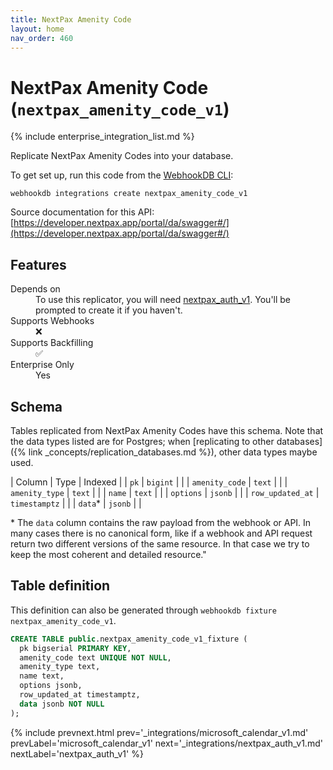 ```yaml
---
title: NextPax Amenity Code
layout: home
nav_order: 460
---
```


# NextPax Amenity Code (`nextpax_amenity_code_v1`)

{% include enterprise_integration_list.md %}


Replicate NextPax Amenity Codes into your database.

To get set up, run this code from the [WebhookDB CLI](https://webhookdb.com/terminal):
```
webhookdb integrations create nextpax_amenity_code_v1
```

Source documentation for this API: [https://developer.nextpax.app/portal/da/swagger#/](https://developer.nextpax.app/portal/da/swagger#/)

## Features

<dl>
<dt>Depends on</dt>
<dd>To use this replicator, you will need <a href="{% link _integrations/nextpax_auth_v1.md %}">nextpax_auth_v1</a>. You'll be prompted to create it if you haven't.</dd>

<dt>Supports Webhooks</dt>
<dd>❌</dd>
<dt>Supports Backfilling</dt>
<dd>✅</dd>
<dt>Enterprise Only</dt>
<dd>Yes</dd>

</dl>

## Schema

Tables replicated from NextPax Amenity Codes have this schema.
Note that the data types listed are for Postgres;
when [replicating to other databases]({% link _concepts/replication_databases.md %}),
other data types maybe used.

| Column | Type | Indexed |
| `pk` | `bigint` |  |
| `amenity_code` | `text` |  |
| `amenity_type` | `text` |  |
| `name` | `text` |  |
| `options` | `jsonb` |  |
| `row_updated_at` | `timestamptz` |  |
| `data`* | `jsonb` |  |

<span class="fs-3">* The `data` column contains the raw payload from the webhook or API.
In many cases there is no canonical form, like if a webhook and API request return
two different versions of the same resource.
In that case we try to keep the most coherent and detailed resource."</span>

## Table definition

This definition can also be generated through `webhookdb fixture nextpax_amenity_code_v1`.

```sql
CREATE TABLE public.nextpax_amenity_code_v1_fixture (
  pk bigserial PRIMARY KEY,
  amenity_code text UNIQUE NOT NULL,
  amenity_type text,
  name text,
  options jsonb,
  row_updated_at timestamptz,
  data jsonb NOT NULL
);
```

{% include prevnext.html prev='_integrations/microsoft_calendar_v1.md' prevLabel='microsoft_calendar_v1' next='_integrations/nextpax_auth_v1.md' nextLabel='nextpax_auth_v1' %}
